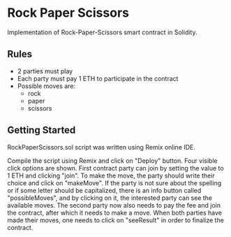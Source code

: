 # Rock Paper Scissors

Implementation of Rock-Paper-Scissors smart contract in Solidity.



## Rules
* 2 parties must play
* Each party must pay 1 ETH to participate in the contract
* Possible moves are:
  * rock
  * paper
  * scissors



## Getting Started

RockPaperScissors.sol script was written using Remix online IDE.

Compile the script using Remix and click on "Deploy" button. Four visible click options are shown. First contract party can join by setting the value to 1 ETH and clicking "join".  To make the move, the party should write their choice and click on "makeMove". If the party is not sure about the spelling or if some letter should be capitalized, there is an info button called "possibleMoves", and by clicking on it, the interested party can see the available moves. The second party now also needs to pay the fee and join the contract, after which it needs to make a move. When both parties have made their moves, one needs to click on "seeResult" in order to finalize the contract.

